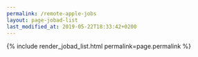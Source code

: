 ```yaml
---
permalink: /remote-apple-jobs
layout: page-jobad-list
last_modified_at: 2019-05-22T18:33:42+0200
---
```

{% include render_jobad_list.html permalink=page.permalink %}
